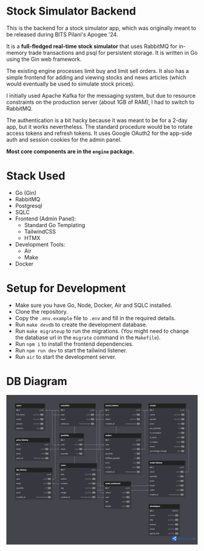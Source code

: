 # Stock Simulator Backend

This is the backend for a stock simulator app, which was originally meant to be released during BITS Pilani's Apogee '24.

It is a **full-fledged real-time stock simulator** that uses RabbitMQ for in-memory trade transactions and psql for persistent storage. It is written in Go using the Gin web framework.

The existing engine processes limit buy and limit sell orders. It also has a simple frontend for adding and viewing stocks and news articles (which would eventually be used to simulate stock prices).

I initially used Apache Kafka for the messaging system, but due to resource constraints on the production server (about 1GB of RAM), I had to switch to RabbitMQ.

The authentication is a bit hacky because it was meant to be for a 2-day app, but it works nevertheless. The standard procedure would be to rotate access tokens and refresh tokens. It uses Google OAuth2 for the app-side auth and session cookies for the admin panel.

**Most core components are in the `engine` package.**

# Stack Used

- Go (Gin)
- RabbitMQ
- Postgresql
- SQLC
- Frontend (Admin Panel):
  - Standard Go Templating
  - TailwindCSS
  - HTMX
- Development Tools:
  - Air
  - Make
- Docker

# Setup for Development

- Make sure you have Go, Node, Docker, Air and SQLC installed.
- Clone the repository.
- Copy the `.env.example` file to `.env` and fill in the required details.
- Run `make devdb` to create the development database.
- Run `make migrateup` to run the migrations. (You might need to change the database url in the `migrate` command in the `Makefile`).
- Run `npm i` to install the frontend dependencies.
- Run `npm run dev` to start the tailwind listener.
- Run `air` to start the development server.

# DB Diagram

<div align="center">
<img src="./db_design.png" width="600">
</div>
